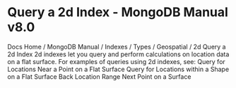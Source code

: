 # Query a 2d Index - MongoDB Manual v8.0


Docs Home / MongoDB Manual / Indexes / Types / Geospatial / 2d Query a 2d Index 2d indexes let you query and perform calculations on location data on a
flat surface. For examples of queries using 2d indexes, see: Query for Locations Near a Point on a Flat Surface Query for Locations within a Shape on a Flat Surface Back Location Range Next Point on a Surface
